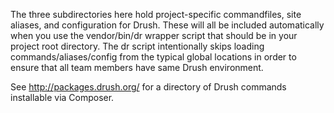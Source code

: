 The three subdirectories here hold project-specific commandfiles, site aliases, and configuration for Drush. These will all be included automatically when you use the vendor/bin/dr wrapper script that should be in your project root directory. The dr script intentionally skips loading commands/aliases/config from the typical global locations in order to ensure that all team members have same Drush environment.
 
 See http://packages.drush.org/ for a directory of Drush commands installable via Composer.
